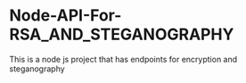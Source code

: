# Node-API-For-RSA_AND_STEGANOGRAPHY
This is a node js project that has endpoints for encryption and steganography 
